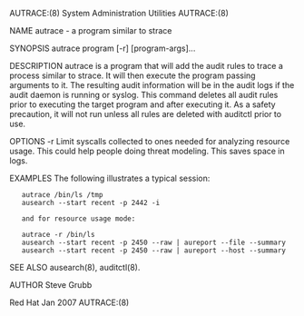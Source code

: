 AUTRACE:(8)                                               System Administration Utilities                                              AUTRACE:(8)

NAME
       autrace - a program similar to strace

SYNOPSIS
       autrace program [-r] [program-args]...

DESCRIPTION
       autrace is a program that will add the audit rules to trace a process similar to strace. It will then execute the program passing arguments
       to it. The resulting audit information will be in the audit logs if the audit daemon is running or syslog. This command deletes  all  audit
       rules  prior  to  executing the target program and after executing it. As a safety precaution, it will not run unless all rules are deleted
       with auditctl prior to use.

OPTIONS
       -r     Limit syscalls collected to ones needed for analyzing resource usage. This could help people doing threat modeling. This saves space
              in logs.

EXAMPLES
       The following illustrates a typical session:

       autrace /bin/ls /tmp
       ausearch --start recent -p 2442 -i

       and for resource usage mode:

       autrace -r /bin/ls
       ausearch --start recent -p 2450 --raw | aureport --file --summary
       ausearch --start recent -p 2450 --raw | aureport --host --summary

SEE ALSO
       ausearch(8), auditctl(8).

AUTHOR
       Steve Grubb

Red Hat                                                              Jan 2007                                                          AUTRACE:(8)
